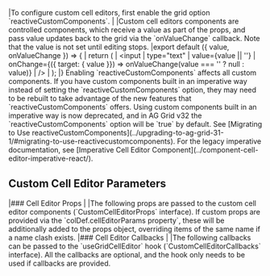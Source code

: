 <framework-specific-section frameworks="react">
|To configure custom cell editors, first enable the grid option `reactiveCustomComponents`.
|
|Custom cell editors components are controlled components, which receive a value as part of the props, and pass value updates back to the grid via the `onValueChange` callback. Note that the value is not set until editing stops.
</framework-specific-section>

<framework-specific-section frameworks="react">
<snippet transform={false} language="jsx">
|export default ({ value, onValueChange }) => {
|    return (
|        &lt;input
|            type="text"
|            value={value || ''}
|            onChange={({ target: { value }}) => onValueChange(value === '' ? null : value)}
|        />
|    );
|}
</snippet>
</framework-specific-section>

<framework-specific-section frameworks="react">
<note>Enabling `reactiveCustomComponents` affects all custom components. If you have custom components built in an imperative way instead of setting the `reactiveCustomComponents` option, they may need to be rebuilt to take advantage of the new features that `reactiveCustomComponents` offers. Using custom components built in an imperative way is now deprecated, and in AG Grid v32 the `reactiveCustomComponents` option will be `true` by default. See [Migrating to Use reactiveCustomComponents](../upgrading-to-ag-grid-31-1/#migrating-to-use-reactivecustomcomponents). For the legacy imperative documentation, see [Imperative Cell Editor Component](../component-cell-editor-imperative-react/).</note>
</framework-specific-section>

<framework-specific-section frameworks="react">
<h2 id="custom-cell-editor-parameters">Custom Cell Editor Parameters</h2>
</framework-specific-section>

<framework-specific-section frameworks="react">
|### Cell Editor Props
|
|The following props are passed to the custom cell editor components (`CustomCellEditorProps` interface). If custom props are provided via the `colDef.cellEditorParams property`, these will be additionally added to the props object, overriding items of the same name if a name clash exists.
</framework-specific-section>

<framework-specific-section frameworks="react">
<interface-documentation interfaceName='CustomCellEditorProps' config='{ "description": "" }'></interface-documentation>
</framework-specific-section>

<framework-specific-section frameworks="react">
|### Cell Editor Callbacks
|
|The following callbacks can be passed to the `useGridCellEditor` hook (`CustomCellEditorCallbacks` interface). All the callbacks are optional, and the hook only needs to be used if callbacks are provided.
</framework-specific-section>

<framework-specific-section frameworks="react">
<interface-documentation interfaceName='CustomCellEditorCallbacks' config='{ "description": "" }'></interface-documentation>
</framework-specific-section>
